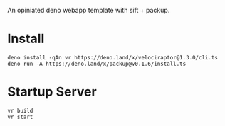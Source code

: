An opiniated deno webapp template with sift + packup.

# Install

```
deno install -qAn vr https://deno.land/x/velociraptor@1.3.0/cli.ts
deno run -A https://deno.land/x/packup@v0.1.6/install.ts
```

# Startup Server

```
vr build
vr start
```

